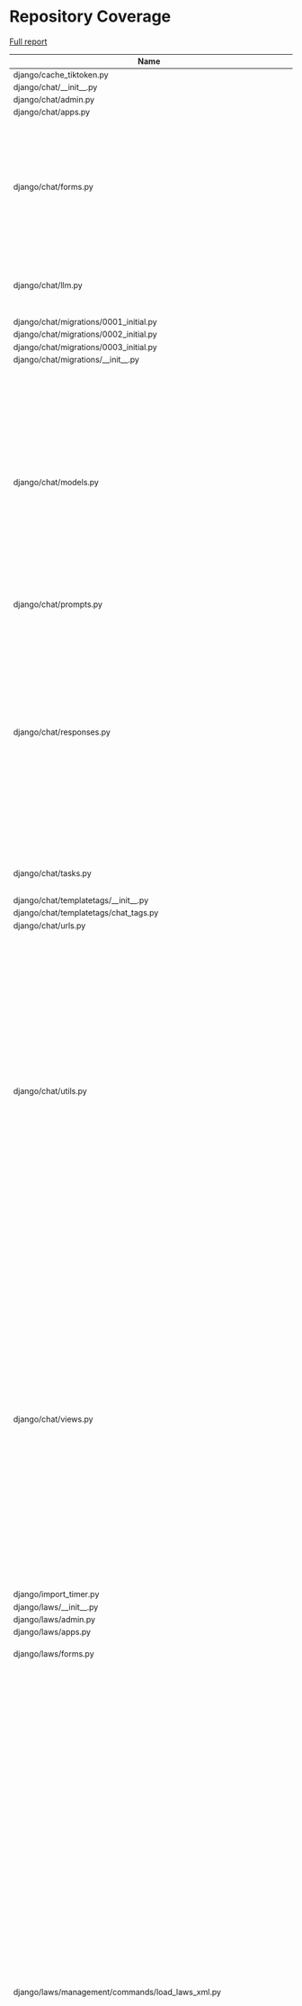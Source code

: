 # Repository Coverage

[Full report](https://htmlpreview.github.io/?https://github.com/justicecanada/otto/blob/python-coverage-comment-action-data/htmlcov/index.html)

| Name                                                                  |    Stmts |     Miss |   Cover |   Missing |
|---------------------------------------------------------------------- | -------: | -------: | ------: | --------: |
| django/cache\_tiktoken.py                                             |        8 |        8 |      0% |      1-17 |
| django/chat/\_\_init\_\_.py                                           |        0 |        0 |    100% |           |
| django/chat/admin.py                                                  |        1 |        1 |      0% |         1 |
| django/chat/apps.py                                                   |        4 |        0 |    100% |           |
| django/chat/forms.py                                                  |      162 |       20 |     88% |42, 49, 106, 139-148, 156-170, 189, 234, 242, 413, 415-417, 497-499 |
| django/chat/llm.py                                                    |      101 |       13 |     87% |71, 90-92, 98-100, 124-130, 252 |
| django/chat/migrations/0001\_initial.py                               |        6 |        0 |    100% |           |
| django/chat/migrations/0002\_initial.py                               |        6 |        0 |    100% |           |
| django/chat/migrations/0003\_initial.py                               |        7 |        0 |    100% |           |
| django/chat/migrations/\_\_init\_\_.py                                |        0 |        0 |    100% |           |
| django/chat/models.py                                                 |      325 |       32 |     90% |31, 80, 218-221, 226-232, 240, 360, 377-378, 382-386, 393, 398, 404-405, 408, 436, 456, 519, 523-525, 548, 586, 596 |
| django/chat/prompts.py                                                |        5 |        0 |    100% |           |
| django/chat/responses.py                                              |      306 |       87 |     72% |74, 112, 210, 264, 270-290, 358-359, 364-397, 400-430, 472, 478-488, 538, 584-618, 624-628, 687, 714, 718, 759-760 |
| django/chat/tasks.py                                                  |       71 |       16 |     77% |22-30, 92-93, 96-101 |
| django/chat/templatetags/\_\_init\_\_.py                              |        0 |        0 |    100% |           |
| django/chat/templatetags/chat\_tags.py                                |        5 |        0 |    100% |           |
| django/chat/urls.py                                                   |        6 |        0 |    100% |           |
| django/chat/utils.py                                                  |      331 |       56 |     83% |125, 137-138, 150-154, 198, 217, 219-220, 232-248, 256-257, 264-265, 300-316, 347-349, 364-366, 388, 460, 462, 479, 533-540, 548, 565-569, 605-615, 622 |
| django/chat/views.py                                                  |      436 |       63 |     86% |89-91, 129, 157-159, 162-164, 188, 205-212, 218, 313-317, 403, 423-443, 469-471, 523, 526, 592, 605, 640-641, 694-702, 779-795, 805-806, 815-818, 856-865, 871-876 |
| django/import\_timer.py                                               |        6 |        6 |      0% |       1-8 |
| django/laws/\_\_init\_\_.py                                           |        0 |        0 |    100% |           |
| django/laws/admin.py                                                  |        1 |        1 |      0% |         1 |
| django/laws/apps.py                                                   |        4 |        0 |    100% |           |
| django/laws/forms.py                                                  |       54 |        6 |     89% |24-29, 38, 52-57, 66 |
| django/laws/management/commands/load\_laws\_xml.py                    |      463 |      121 |     74% |29, 33-62, 77, 88-90, 106-109, 119-123, 151, 180, 241, 259, 261, 263, 282, 285, 287, 302-303, 305-306, 403-406, 416-434, 460-464, 476, 502, 554-555, 596-598, 714-720, 738-739, 741, 749, 789, 791, 809-812, 850-852, 855-857, 886-888, 890-892, 894-896, 898-900, 953-955, 972-974, 992-998, 1046-1057, 1062, 1075-1076, 1101-1107 |
| django/laws/migrations/0001\_initial.py                               |        5 |        0 |    100% |           |
| django/laws/migrations/\_\_init\_\_.py                                |        0 |        0 |    100% |           |
| django/laws/models.py                                                 |      106 |       22 |     79% |42-46, 90, 115-118, 152, 156-164, 168-169 |
| django/laws/prompts.py                                                |        2 |        0 |    100% |           |
| django/laws/translation.py                                            |        5 |        0 |    100% |           |
| django/laws/urls.py                                                   |        4 |        0 |    100% |           |
| django/laws/utils.py                                                  |       71 |       11 |     85% |37, 62-67, 78, 94-96 |
| django/laws/views.py                                                  |      216 |       29 |     87% |71, 75, 92, 105, 122, 152-159, 169, 204, 221, 243, 286, 288, 293-295, 307, 311, 337, 345, 353, 362, 366, 373-378, 441-449 |
| django/librarian/\_\_init\_\_.py                                      |        0 |        0 |    100% |           |
| django/librarian/admin.py                                             |        5 |        5 |      0% |       1-7 |
| django/librarian/apps.py                                              |        4 |        0 |    100% |           |
| django/librarian/forms.py                                             |      101 |        5 |     95% |125-126, 211, 215, 229 |
| django/librarian/migrations/0001\_initial.py                          |        7 |        0 |    100% |           |
| django/librarian/migrations/0002\_initial.py                          |        7 |        0 |    100% |           |
| django/librarian/migrations/\_\_init\_\_.py                           |        0 |        0 |    100% |           |
| django/librarian/models.py                                            |      321 |       46 |     86% |53-55, 123, 125, 133, 135, 137, 147, 168-170, 188, 192, 246, 296, 308-309, 314, 392, 409-418, 433, 461-463, 473-474, 480, 496, 522-523, 533-534, 544-545, 558-559 |
| django/librarian/tasks.py                                             |      113 |       39 |     65% |42-75, 82, 92, 105, 115, 135, 157-159, 170-173, 192-193 |
| django/librarian/translation.py                                       |        8 |        0 |    100% |           |
| django/librarian/urls.py                                              |        4 |        0 |    100% |           |
| django/librarian/utils/markdown\_splitter.py                          |      183 |       10 |     95% |72, 75-77, 88, 123, 137, 260, 270, 277 |
| django/librarian/utils/process\_engine.py                             |      441 |       57 |     87% |44-46, 51, 147, 152, 162-163, 167, 173, 176, 183, 185, 187, 189, 195, 197, 199, 246, 259, 271-272, 285-294, 296-298, 343-349, 386, 410, 426-428, 477-481, 487-491, 495, 543-544, 578, 665, 687 |
| django/librarian/views.py                                             |      304 |       38 |     88% |71-92, 98, 126-148, 181, 241-242, 247, 311-312, 331, 338-340, 458, 463 |
| django/manage.py                                                      |       11 |       11 |      0% |      3-23 |
| django/otto/\_\_init\_\_.py                                           |        2 |        0 |    100% |           |
| django/otto/admin.py                                                  |        0 |        0 |    100% |           |
| django/otto/asgi.py                                                   |        8 |        8 |      0% |     10-24 |
| django/otto/celery.py                                                 |       16 |        1 |     94% |        78 |
| django/otto/context\_processors.py                                    |       11 |        4 |     64% |     10-14 |
| django/otto/forms.py                                                  |       68 |        4 |     94% |72, 74, 202-203 |
| django/otto/management/commands/delete\_empty\_chats.py               |       19 |        1 |     95% |        29 |
| django/otto/management/commands/delete\_old\_chats.py                 |       21 |        2 |     90% |    32, 36 |
| django/otto/management/commands/delete\_text\_extractor\_files.py     |       18 |        0 |    100% |           |
| django/otto/management/commands/delete\_translation\_files.py         |       27 |        0 |    100% |           |
| django/otto/management/commands/delete\_unused\_libraries.py          |       21 |        2 |     90% |    32, 36 |
| django/otto/management/commands/reset\_app\_data.py                   |      117 |       18 |     85% |46-51, 66, 83-88, 108-113, 127-128, 133-136, 151-156, 167 |
| django/otto/management/commands/test\_laws\_query.py                  |       52 |       38 |     27% |18-121, 128-135 |
| django/otto/management/commands/update\_exchange\_rate.py             |       19 |        0 |    100% |           |
| django/otto/management/commands/warn\_libraries\_pending\_deletion.py |       26 |        3 |     88% |     29-33 |
| django/otto/migrations/0001\_initial.py                               |        8 |        0 |    100% |           |
| django/otto/migrations/\_\_init\_\_.py                                |        0 |        0 |    100% |           |
| django/otto/models.py                                                 |      281 |       30 |     89% |28-30, 83-86, 119, 123-126, 161, 200, 203, 219, 240, 258, 375, 378, 432, 439, 467, 471, 478, 484, 533-534, 548, 552, 556, 578 |
| django/otto/rules.py                                                  |      157 |       18 |     89% |26, 41, 48, 50, 100-102, 107-109, 114-116, 145, 211-213, 249 |
| django/otto/secure\_models.py                                         |      248 |       91 |     63% |21-22, 61, 86-100, 129-130, 135-136, 149-154, 183-224, 248, 268-269, 307, 337, 350, 359, 378, 393, 398, 403, 409-415, 418, 423, 437, 442, 447, 454-482, 485-486, 491-498, 501-502, 508-522, 536-537, 542-552, 557-558, 561-562 |
| django/otto/settings.py                                               |      163 |       23 |     86% |38-41, 51-52, 220-229, 299, 312, 369-376, 408, 498-499 |
| django/otto/tasks.py                                                  |       43 |        7 |     84% |11, 16, 38, 58, 71-73 |
| django/otto/templatetags/\_\_init\_\_.py                              |        0 |        0 |    100% |           |
| django/otto/templatetags/filters.py                                   |       10 |        1 |     90% |         8 |
| django/otto/templatetags/tags.py                                      |       10 |        1 |     90% |        18 |
| django/otto/translation.py                                            |       17 |        0 |    100% |           |
| django/otto/urls.py                                                   |       13 |        2 |     85% |   95, 100 |
| django/otto/utils/auth.py                                             |       36 |        6 |     83% |     18-32 |
| django/otto/utils/common.py                                           |       57 |        1 |     98% |        94 |
| django/otto/utils/decorators.py                                       |       62 |        4 |     94% |24-25, 65, 87 |
| django/otto/utils/logging.py                                          |       15 |        0 |    100% |           |
| django/otto/utils/middleware.py                                       |       17 |        1 |     94% |        23 |
| django/otto/views.py                                                  |      539 |      111 |     79% |59, 64, 69-83, 123, 132-142, 154, 275, 375, 427-430, 446-447, 471, 481-484, 513-523, 535-540, 543, 552, 554-557, 559-560, 562-565, 588, 596, 605, 621-632, 738-739, 770, 772, 774, 788, 790, 797-798, 801-804, 814-820, 830, 832, 834, 839-859, 898, 907-916, 1006, 1037, 1070-1093 |
| django/otto/wsgi.py                                                   |        4 |        4 |      0% |     10-16 |
| django/postgres\_wrapper/\_\_init\_\_.py                              |        0 |        0 |    100% |           |
| django/postgres\_wrapper/base.py                                      |        6 |        0 |    100% |           |
| django/tests/\_\_init\_\_.py                                          |        0 |        0 |    100% |           |
| django/tests/chat/test\_answer\_sources.py                            |       38 |        0 |    100% |           |
| django/tests/chat/test\_chat\_models.py                               |       36 |        1 |     97% |        48 |
| django/tests/chat/test\_chat\_options.py                              |      121 |        2 |     98% |   182-183 |
| django/tests/chat/test\_chat\_procs.py                                |      209 |        0 |    100% |           |
| django/tests/chat/test\_chat\_readonly.py                             |       33 |        0 |    100% |           |
| django/tests/chat/test\_chat\_translate.py                            |       37 |        0 |    100% |           |
| django/tests/chat/test\_chat\_views.py                                |      653 |       12 |     98% |31, 581-599 |
| django/tests/conftest.py                                              |      170 |        5 |     97% |36, 210, 240-244 |
| django/tests/laws/conftest.py                                         |        9 |        0 |    100% |           |
| django/tests/laws/test\_laws\_utils.py                                |       45 |        0 |    100% |           |
| django/tests/laws/test\_laws\_views.py                                |       48 |        0 |    100% |           |
| django/tests/librarian/test\_document\_loading.py                     |      179 |        0 |    100% |           |
| django/tests/librarian/test\_librarian.py                             |      277 |        0 |    100% |           |
| django/tests/librarian/test\_markdown\_splitter.py                    |      282 |        0 |    100% |           |
| django/tests/otto/test\_budget.py                                     |       37 |        0 |    100% |           |
| django/tests/otto/test\_cleanup.py                                    |      306 |        0 |    100% |           |
| django/tests/otto/test\_commands\_delete\_translation\_files.py       |       36 |        0 |    100% |           |
| django/tests/otto/test\_exchange\_rate\_update.py                     |       11 |        0 |    100% |           |
| django/tests/otto/test\_feedback\_dashboard.py                        |      109 |        0 |    100% |           |
| django/tests/otto/test\_load\_test.py                                 |       64 |        0 |    100% |           |
| django/tests/otto/test\_manage\_users.py                              |      130 |        0 |    100% |           |
| django/tests/otto/test\_otto\_forms.py                                |       11 |        0 |    100% |           |
| django/tests/otto/test\_otto\_models.py                               |       37 |        0 |    100% |           |
| django/tests/otto/test\_otto\_views.py                                |       63 |        0 |    100% |           |
| django/tests/otto/test\_utils\_common.py                              |       13 |        0 |    100% |           |
| django/tests/otto/test\_utils\_middleware.py                          |       35 |        0 |    100% |           |
| django/tests/settings.py                                              |        0 |        0 |    100% |           |
| django/tests/template\_wizard/test\_template\_wizard\_views.py        |       19 |        0 |    100% |           |
| django/tests/text\_extractor/test\_tasks.py                           |       39 |        0 |    100% |           |
| django/tests/text\_extractor/test\_utils.py                           |      106 |        0 |    100% |           |
| django/tests/text\_extractor/test\_views.py                           |       95 |        2 |     98% |  150, 161 |
| django/text\_extractor/\_\_init\_\_.py                                |        0 |        0 |    100% |           |
| django/text\_extractor/admin.py                                       |        1 |        1 |      0% |         1 |
| django/text\_extractor/apps.py                                        |       11 |        1 |     91% |        21 |
| django/text\_extractor/migrations/0001\_initial.py                    |        6 |        0 |    100% |           |
| django/text\_extractor/migrations/\_\_init\_\_.py                     |        0 |        0 |    100% |           |
| django/text\_extractor/models.py                                      |       17 |        1 |     94% |        28 |
| django/text\_extractor/tasks.py                                       |       18 |        2 |     89% |     34-35 |
| django/text\_extractor/urls.py                                        |        4 |        0 |    100% |           |
| django/text\_extractor/utils.py                                       |      211 |       42 |     80% |57-80, 115-116, 164-166, 184, 295-297, 351-355, 362-363, 369, 375-379 |
| django/text\_extractor/views.py                                       |      108 |       21 |     81% |41, 59-74, 84, 98-106, 119-125, 142, 146, 163, 173, 193-194 |
|                                                             **TOTAL** | **9961** | **1174** | **88%** |           |


## Setup coverage badge

Below are examples of the badges you can use in your main branch `README` file.

### Direct image

[![Coverage badge](https://raw.githubusercontent.com/justicecanada/otto/python-coverage-comment-action-data/badge.svg)](https://htmlpreview.github.io/?https://github.com/justicecanada/otto/blob/python-coverage-comment-action-data/htmlcov/index.html)

This is the one to use if your repository is private or if you don't want to customize anything.

### [Shields.io](https://shields.io) Json Endpoint

[![Coverage badge](https://img.shields.io/endpoint?url=https://raw.githubusercontent.com/justicecanada/otto/python-coverage-comment-action-data/endpoint.json)](https://htmlpreview.github.io/?https://github.com/justicecanada/otto/blob/python-coverage-comment-action-data/htmlcov/index.html)

Using this one will allow you to [customize](https://shields.io/endpoint) the look of your badge.
It won't work with private repositories. It won't be refreshed more than once per five minutes.

### [Shields.io](https://shields.io) Dynamic Badge

[![Coverage badge](https://img.shields.io/badge/dynamic/json?color=brightgreen&label=coverage&query=%24.message&url=https%3A%2F%2Fraw.githubusercontent.com%2Fjusticecanada%2Fotto%2Fpython-coverage-comment-action-data%2Fendpoint.json)](https://htmlpreview.github.io/?https://github.com/justicecanada/otto/blob/python-coverage-comment-action-data/htmlcov/index.html)

This one will always be the same color. It won't work for private repos. I'm not even sure why we included it.

## What is that?

This branch is part of the
[python-coverage-comment-action](https://github.com/marketplace/actions/python-coverage-comment)
GitHub Action. All the files in this branch are automatically generated and may be
overwritten at any moment.